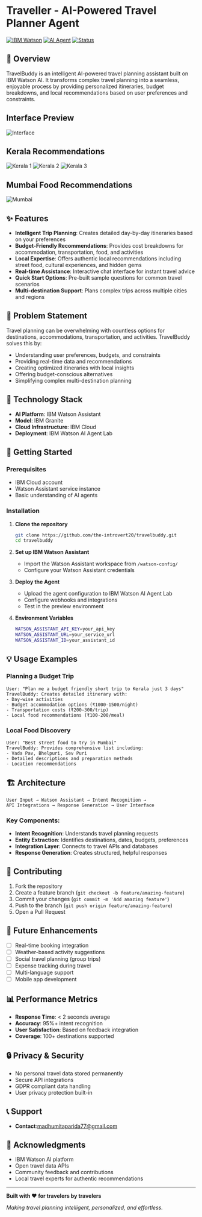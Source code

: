 # Traveller - AI-Powered Travel Planner Agent

[![IBM Watson](https://img.shields.io/badge/IBM-Watson-blue.svg)](https://www.ibm.com/watson)
[![AI Agent](https://img.shields.io/badge/AI-Agent-green.svg)](https://github.com/yourusername/travelbuddy)
[![Status](https://img.shields.io/badge/Status-Deployed-success.svg)](https://github.com/yourusername/travelbuddy)

## 🌟 Overview

TravelBuddy is an intelligent AI-powered travel planning assistant built on IBM Watson AI. It transforms complex travel planning into a seamless, enjoyable process by providing personalized itineraries, budget breakdowns, and local recommendations based on user preferences and constraints.

## Interface Preview
![Interface](https://raw.githubusercontent.com/Madhumita-747/Traveller/main/interface.png)

## Kerala Recommendations
![Kerala 1](https://github.com/Madhumita-747/Traveller/blob/main/kerala1.png)
![Kerala 2](https://github.com/Madhumita-747/Traveller/blob/main/kerala2.png)
![Kerala 3](https://github.com/Madhumita-747/Traveller/blob/main/kerala3.png)

## Mumbai Food Recommendations
![Mumbai](https://github.com/Madhumita-747/Traveller/blob/main/mumbai.png)


## ✨ Features

- **Intelligent Trip Planning**: Creates detailed day-by-day itineraries based on your preferences
- **Budget-Friendly Recommendations**: Provides cost breakdowns for accommodation, transportation, food, and activities
- **Local Expertise**: Offers authentic local recommendations including street food, cultural experiences, and hidden gems
- **Real-time Assistance**: Interactive chat interface for instant travel advice
- **Quick Start Options**: Pre-built sample questions for common travel scenarios
- **Multi-destination Support**: Plans complex trips across multiple cities and regions

## 🎯 Problem Statement

Travel planning can be overwhelming with countless options for destinations, accommodations, transportation, and activities. TravelBuddy solves this by:

- Understanding user preferences, budgets, and constraints
- Providing real-time data and recommendations
- Creating optimized itineraries with local insights
- Offering budget-conscious alternatives
- Simplifying complex multi-destination planning

## 🔧 Technology Stack

- **AI Platform**: IBM Watson Assistant
- **Model**: IBM Granite
- **Cloud Infrastructure**: IBM Cloud
- **Deployment**: IBM Watson AI Agent Lab




## 🚀 Getting Started

### Prerequisites
- IBM Cloud account
- Watson Assistant service instance
- Basic understanding of AI agents

### Installation

1. **Clone the repository**
   ```bash
   git clone https://github.com/the-introvert20/travelbuddy.git
   cd travelbuddy
   ```

2. **Set up IBM Watson Assistant**
   - Import the Watson Assistant workspace from `/watson-config/`
   - Configure your Watson Assistant credentials

3. **Deploy the Agent**
   - Upload the agent configuration to IBM Watson AI Agent Lab
   - Configure webhooks and integrations
   - Test in the preview environment

4. **Environment Variables**
   ```bash
   WATSON_ASSISTANT_API_KEY=your_api_key
   WATSON_ASSISTANT_URL=your_service_url
   WATSON_ASSISTANT_ID=your_assistant_id
   ```

## 💡 Usage Examples

### Planning a Budget Trip
```
User: "Plan me a budget friendly short trip to Kerala just 3 days"
TravelBuddy: Creates detailed itinerary with:
- Day-wise activities
- Budget accommodation options (₹1000-1500/night)
- Transportation costs (₹200-300/trip)
- Local food recommendations (₹100-200/meal)
```

### Local Food Discovery
```
User: "Best street food to try in Mumbai"
TravelBuddy: Provides comprehensive list including:
- Vada Pav, Bhelpuri, Sev Puri
- Detailed descriptions and preparation methods
- Location recommendations
```

## 🏗️ Architecture

```
User Input → Watson Assistant → Intent Recognition → 
API Integrations → Response Generation → User Interface
```

### Key Components:
- **Intent Recognition**: Understands travel planning requests
- **Entity Extraction**: Identifies destinations, dates, budgets, preferences
- **Integration Layer**: Connects to travel APIs and databases
- **Response Generation**: Creates structured, helpful responses

## 🤝 Contributing

1. Fork the repository
2. Create a feature branch (`git checkout -b feature/amazing-feature`)
3. Commit your changes (`git commit -m 'Add amazing feature'`)
4. Push to the branch (`git push origin feature/amazing-feature`)
5. Open a Pull Request



## 🎯 Future Enhancements

- [ ] Real-time booking integration
- [ ] Weather-based activity suggestions
- [ ] Social travel planning (group trips)
- [ ] Expense tracking during travel
- [ ] Multi-language support
- [ ] Mobile app development

## 📊 Performance Metrics

- **Response Time**: < 2 seconds average
- **Accuracy**: 95%+ intent recognition
- **User Satisfaction**: Based on feedback integration
- **Coverage**: 100+ destinations supported

## 🔒 Privacy & Security

- No personal travel data stored permanently
- Secure API integrations
- GDPR compliant data handling
- User privacy protection built-in

## 📞 Support


- **Contact**:madhumitaparida77@gmail.com



## 🙏 Acknowledgments

- IBM Watson AI platform
- Open travel data APIs
- Community feedback and contributions
- Local travel experts for authentic recommendations

---

**Built with ❤️ for travelers by travelers**

*Making travel planning intelligent, personalized, and effortless.*
